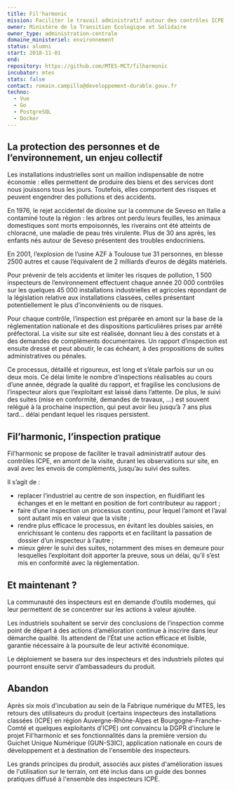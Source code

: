 ```yaml
---
title: Fil'harmonic
mission: Faciliter le travail administratif autour des contrôles ICPE
owner: Ministère de la Transition Ecologique et Solidaire
owner_type: administration-centrale
domaine_ministeriel: environnement
status: alumni
start: 2018-11-01
end:
repository: https://github.com/MTES-MCT/filharmonic
incubator: mtes
stats: false
contact: romain.campillo@developpement-durable.gouv.fr
techno:
  - Vue
  - Go
  - PostgreSQL
  - Docker
---
```


## La protection des personnes et de l’environnement, un enjeu collectif
Les installations industrielles sont un maillon indispensable de notre économie : elles permettent de produire des biens et des services dont nous jouissons tous les jours. Toutefois, elles comportent des risques et peuvent engendrer des pollutions et des accidents.

En 1976, le rejet accidentel de dioxine sur la commune de Seveso en Italie a contaminé toute la région : les arbres ont perdu leurs feuilles, les animaux domestiques sont morts empoisonnés, les riverains ont été atteints de chloracné, une maladie de peau très virulente. Plus de 30 ans après, les enfants nés autour de Seveso présentent des troubles endocriniens.

En 2001, l’explosion de l’usine AZF à Toulouse tue 31 personnes, en blesse 2500 autres et cause l’équivalent de 2 milliards d’euros de dégâts matériels.

Pour prévenir de tels accidents et limiter les risques de pollution, 1 500 inspecteurs de l’environnement effectuent chaque année 20 000 contrôles sur les quelques 45 000 installations industrielles et agricoles répondant de la législation relative aux installations classées, celles présentant potentiellement le plus d’inconvénients ou de risques.

Pour chaque contrôle, l’inspection est préparée en amont sur la base de la réglementation nationale et des dispositions particulières prises par arrêté préfectoral. La visite sur site est réalisée, donnant lieu à des constats et à des demandes de compléments documentaires. Un rapport d’inspection est ensuite dressé et peut aboutir, le cas échéant, à des propositions de suites administratives ou pénales.

Ce processus, détaillé et rigoureux, est long et s’étale parfois sur un ou deux mois. Ce délai limite le nombre d’inspections réalisables au cours d’une année, dégrade la qualité du rapport, et fragilise les conclusions de l’inspecteur alors que l’exploitant est laissé dans l’attente. De plus, le suivi des suites (mise en conformité, demandes de travaux, …) est souvent relégué à la prochaine inspection, qui peut avoir lieu jusqu’à 7 ans plus tard… délai pendant lequel les risques persistent.

## Fil’harmonic, l’inspection pratique
Fil’harmonic se propose de faciliter le travail administratif autour des contrôles ICPE, en amont de la visite, durant les observations sur site, en aval avec les envois de compléments, jusqu’au suivi des suites.

Il s’agit de :
* replacer l’industriel au centre de son inspection, en fluidifiant les échanges et en le mettant en position de fort contributeur au rapport ;
* faire d’une inspection un processus continu, pour lequel l’amont et l’aval sont autant mis en valeur que la visite ;
* rendre plus efficace le processus, en évitant les doubles saisies, en enrichissant le contenu des rapports et en facilitant la passation de dossier d’un inspecteur à l’autre ;
* mieux gérer le suivi des suites, notamment des mises en demeure pour lesquelles l’exploitant doit apporter la preuve, sous un délai, qu’il s’est mis en conformité avec la réglementation.

## Et maintenant ?
La communauté des inspecteurs est en demande d’outils modernes, qui leur permettent de se concentrer sur les actions à valeur ajoutée.

Les industriels souhaitent se servir des conclusions de l’inspection comme point de départ à des actions d’amélioration continue à inscrire dans leur démarche qualité. Ils attendent de l’État une action efficace et lisible, garantie nécessaire à la poursuite de leur activité économique.

Le déploiement se basera sur des inspecteurs et des industriels pilotes qui pourront ensuite servir d’ambassadeurs du produit.

## Abandon
Après six mois d'incubation au sein de la Fabrique numérique du MTES, les retours des utilisateurs du produit (certains inspecteurs des installations classées (ICPE) en région Auvergne-Rhône-Alpes et Bourgogne-Franche-Comté et quelques exploitants d'ICPE) ont convaincu la DGPR d'inclure le projet Fil'harmonic et ses fonctionnalités dans la première version du Guichet Unique Numérique (GUN-S3IC), application nationale en cours de développement et à destination de l'ensemble des inspecteurs.

Les grands principes du produit, associés aux pistes d'amélioration issues de l'utilisation sur le terrain, ont été inclus dans un guide des bonnes pratiques diffusé à l'ensemble des inspecteurs ICPE.
